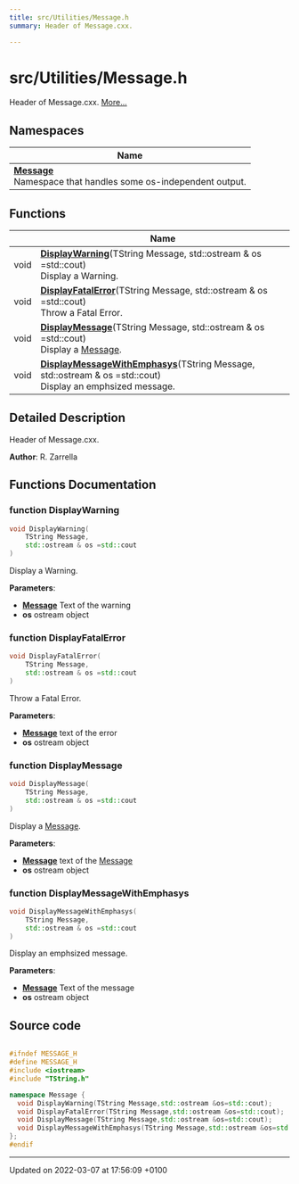 ```yaml
---
title: src/Utilities/Message.h
summary: Header of Message.cxx. 

---
```


# src/Utilities/Message.h

Header of Message.cxx.  [More...](#detailed-description)

## Namespaces

| Name           |
| -------------- |
| **[Message](/Namespaces/namespaceMessage.md)** <br>Namespace that handles some os-independent output.  |

## Functions

|                | Name           |
| -------------- | -------------- |
| void | **[DisplayWarning](/Files/Message_8h.md#function-displaywarning)**(TString Message, std::ostream & os =std::cout)<br>Display a Warning.  |
| void | **[DisplayFatalError](/Files/Message_8h.md#function-displayfatalerror)**(TString Message, std::ostream & os =std::cout)<br>Throw a Fatal Error.  |
| void | **[DisplayMessage](/Files/Message_8h.md#function-displaymessage)**(TString Message, std::ostream & os =std::cout)<br>Display a [Message](/Namespaces/namespaceMessage.md).  |
| void | **[DisplayMessageWithEmphasys](/Files/Message_8h.md#function-displaymessagewithemphasys)**(TString Message, std::ostream & os =std::cout)<br>Display an emphsized message.  |

## Detailed Description

Header of Message.cxx. 

**Author**: R. Zarrella 

## Functions Documentation

### function DisplayWarning

```cpp
void DisplayWarning(
    TString Message,
    std::ostream & os =std::cout
)
```

Display a Warning. 

**Parameters**: 

  * **[Message](/Namespaces/namespaceMessage.md)** Text of the warning 
  * **os** ostream object 


### function DisplayFatalError

```cpp
void DisplayFatalError(
    TString Message,
    std::ostream & os =std::cout
)
```

Throw a Fatal Error. 

**Parameters**: 

  * **[Message](/Namespaces/namespaceMessage.md)** text of the error 
  * **os** ostream object 


### function DisplayMessage

```cpp
void DisplayMessage(
    TString Message,
    std::ostream & os =std::cout
)
```

Display a [Message](/Namespaces/namespaceMessage.md). 

**Parameters**: 

  * **[Message](/Namespaces/namespaceMessage.md)** text of the [Message](/Namespaces/namespaceMessage.md)
  * **os** ostream object 


### function DisplayMessageWithEmphasys

```cpp
void DisplayMessageWithEmphasys(
    TString Message,
    std::ostream & os =std::cout
)
```

Display an emphsized message. 

**Parameters**: 

  * **[Message](/Namespaces/namespaceMessage.md)** Text of the message 
  * **os** ostream object 




## Source code

```cpp

#ifndef MESSAGE_H
#define MESSAGE_H
#include <iostream>
#include "TString.h"

namespace Message {
  void DisplayWarning(TString Message,std::ostream &os=std::cout);
  void DisplayFatalError(TString Message,std::ostream &os=std::cout);
  void DisplayMessage(TString Message,std::ostream &os=std::cout);
  void DisplayMessageWithEmphasys(TString Message,std::ostream &os=std::cout);
};
#endif
```


-------------------------------

Updated on 2022-03-07 at 17:56:09 +0100
